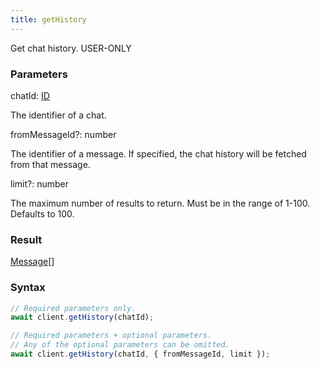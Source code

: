 ```yaml
---
title: getHistory
---
```


Get chat history.<span class="select-none"> <span class="inline-flex w-fit items-center"><span class="w-fit bg-dbt px-1.5 rounded-md select-none text-fgt text-[10px]">USER-ONLY</span></span> </span>

### Parameters 

<div class="flex flex-col gap-3"><div><div class="font-mono" id="p_chatId" data-anchor><span class="font-bold">chatId</span><span class="opacity-50">:</span> <a href="/gh/types/id"  >ID</a></div><div class="pl-3"><div class="no-margin">

The identifier of a chat.

</div></div></div><div class="flex flex-col gap-3"><div><div class="flex gap-2"><div class="font-mono p" id="p_fromMessageId" data-anchor><span class="font-bold">fromMessageId</span><span class="opacity-50"><span title="Optional" class="cursor-help">?</span>:</span> <span>number</span></div></div><div class="pl-3"><div class="no-margin">

The identifier of a message. If specified, the chat history will be fetched from that message.

</div></div></div><div><div class="flex gap-2"><div class="font-mono p" id="p_limit" data-anchor><span class="font-bold">limit</span><span class="opacity-50"><span title="Optional" class="cursor-help">?</span>:</span> <span>number</span></div></div><div class="pl-3"><div class="no-margin">

The maximum number of results to return. Must be in the range of 1-100. Defaults to 100.

</div></div></div></div></div>

### Result 

<div class="font-mono"><a href="/gh/types/message"  >Message</a><span class="opacity-50">[]</span></div>

### Syntax

```ts
// Required parameters only.
await client.getHistory(chatId);

// Required parameters + optional parameters.
// Any of the optional parameters can be omitted.
await client.getHistory(chatId, { fromMessageId, limit });
```



